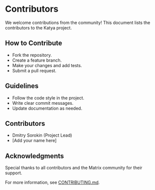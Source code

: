 # Contributors

We welcome contributions from the community! This document lists the contributors to the Katya project.

## How to Contribute
- Fork the repository.
- Create a feature branch.
- Make your changes and add tests.
- Submit a pull request.

## Guidelines
- Follow the code style in the project.
- Write clear commit messages.
- Update documentation as needed.

## Contributors
- Dmitry Sorokin (Project Lead)
- [Add your name here]

## Acknowledgments
Special thanks to all contributors and the Matrix community for their support.

For more information, see [CONTRIBUTING.md](CONTRIBUTING.md).

